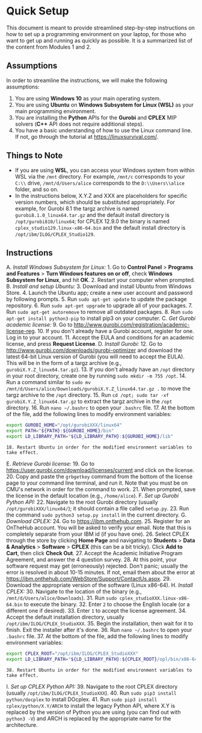 # Quick Setup
This document is meant to provide streamlined step-by-step instructions on how to set up a programming environment on your laptop, for those who want to get up and running as quickly as possible. It is a summarized list of the content from Modules 1 and 2.

## Assumptions
In order to streamline the instructions, we will make the following assumptions:
1. You are using **Windows 10** as your main operating system.
2. You are using **Ubuntu** on **Windows Subsystem for Linux (WSL)** as your main programming environment.
3. You are installing the **Python** APIs for the **Gurobi** and **CPLEX** MIP solvers (**C++** API does not require additional steps).
4. You have a basic understanding of how to use the Linux command line. If not, go through the tutorial at <https://linuxsurvival.com/>.

## Things to Note
* If you are using **WSL**, you can access your Windows system from within WSL via the `/mnt` directory. For example, `/mnt/c` corresponds to your `C:\\` drive, `/mnt/d/Users/alice` corresponds to the `D:\\Users\\alice` folder, and so on.
* In the instructions below, X.Y.Z and XXX are placeholders for specific version numbers, which should be substituted appropriately. For example, for Gurobi 8.1 the targz archive is named `gurobi8.1.0_linux64.tar.gz` and the default install directory is `/opt/gurobi810/linux64`; for CPLEX 12.9.0 the binary is named `cplex_studio129.linux-x86-64.bin` and the default install directory is `/opt/ibm/ILOG/CPLEX_Studio129`.

## Instructions
A. *Install Windows Subsystem for Linux:*
    1. Go to **Control Panel** > **Programs and Features** > **Turn Windows features on or off**, check **Windows Subsystem for Linux**, and hit **OK**.
    2. Restart your computer when prompted.
B. *Install and setup Ubuntu:*
    3. Download and install Ubuntu from Windows Store.
    4. Launch the Ubuntu app; create a new user account and password by following prompts.
    5. Run `sudo apt-get update` to update the package repository.
    6. Run `sudo apt-get upgrade` to upgrade all of your packages.
    7. Run `sudo apt-get autoremove` to remove all outdated packages.
    8. Run `sudo apt-get install python3-pip` to install pip3 on your computer.
C. *Get Gurobi academic license:*
    9. Go to <http://www.gurobi.com/registration/academic-license-reg>.
    10. If you don't already have a Gurobi account, register for one. Log in to your account.
    11. Accept the EULA and conditions for an academic license, and press **Request License**.
D. *Install Gurobi:*
    12. Go to <http://www.gurobi.com/downloads/gurobi-optimizer> and download the latest 64-bit Linux version of Gurobi (you will need to accept the EULA). This will be in the form of a targz archive (e.g., `gurobiX.Y.Z_linux64.tar.gz`).
    13. If you don't already have an `/opt` directory in your root directory, create one by running `sudo mkdir -m 755 /opt`.
    14. Run a command similar to `sudo mv /mnt/d/Users/alice/Downloads/gurobiX.Y.Z_linux64.tar.gz .` to move the targz archive to the `/opt` directory.
    15. Run `cd /opt; sudo tar -xf gurobiX.Y.Z_linux64.tar.gz` to extract the targz archive in the `/opt` directory.
    16. Run `nano ~/.bashrc` to open your `.bashrc` file.
    17. At the bottom of the file, add the following lines to modify environment variables:
```bash
export GUROBI_HOME="/opt/gurobiXXX/linux64"
export PATH="${PATH}:${GUROBI_HOME}/bin"
export LD_LIBRARY_PATH="${LD_LIBRARY_PATH}:${GUROBI_HOME}/lib"
```
    18. Restart Ubuntu in order for the modified environment variables to take effect.
E. *Retrieve Gurobi license:*
    19. Go to <https://user.gurobi.com/download/licenses/current> and click on the license.
    20. Copy and paste the `grbgetkey` command from the bottom of the license page to your command line terminal, and run it. Note that you must be on CMU's network in order for the command to work.
    21. When prompted, save the license in the default location (e.g., `/home/alice`).
F. *Set up Gurobi Python API:*
    22. Navigate to the root Gurobi directory (usually `/opt/gurobiXXX/linux64/`); it should contain a file called `setup.py`.
    23. Run the command `sudo python3 setup.py install` in the current directory.
G. *Download CPLEX:*
    24. Go to <https://ibm.onthehub.com>.
    25. Register for an OnTheHub account. You will be asked to verify your email. Note that this is completely separate from your IBM id (if you have one).
    26. Select CPLEX through the store by clicking **Home Page** and navigating to **Students** > **Data & Analytics** > **Software** > **CPLEX** (this can be a bit tricky). Click **Add to Cart**, then click **Check Out**.
    27. Accept the Academic Initiative Program Agreement, and answer the 4 question survey.
    28. At this point, your software request may get (erroneously) rejected. Don't panic; usually the error is resolved in about 10-15 minutes. If not, email them about the error at <https://ibm.onthehub.com/WebStore/Support/ContactUs.aspx>.
    29. Download the appropriate version of the software (Linux x86-64).
H. *Install CPLEX:*
    30. Navigate to the location of the binary (e.g., `/mnt/d/Users/alice/Downloads`).
    31. Run `sudo cplex_studioXXX.linux-x86-64.bin` to execute the binary.
    32. Enter `2` to choose the English locale (or a different one if desired).
    33. Enter `1` to accept the license agreement.
    34. Accept the default installation directory, usually `/opt/ibm/ILOG/CPLEX_StudioXXX`.
    35. Begin the installation, then wait for it to finish. Exit the installer after it's done.
    36. Run `nano ~/.bashrc` to open your `.bashrc` file.
    37. At the bottom of the file, add the following lines to modify environment variables:
```bash
export CPLEX_ROOT="/opt/ibm/ILOG/CPLEX_StudioXXX"
export LD_LIBRARY_PATH="${LD_LIBRARY_PATH}:${CPLEX_ROOT}/opl/bin/x86-64_linux"
```
    38. Restart Ubuntu in order for the modified environment variables to take effect.
I. *Set up CPLEX Python API:*
    39. Navigate to the root CPLEX directory (usually `/opt/ibm/ILOG/CPLEX_StudioXXX`).
    40. Run `sudo pip3 install python/docplex` to install DOcplex.
    41. Run `sudo pip3 install cplex/python/X.Y/ARCH` to install the legacy Python API, where X.Y is replaced by the version of Python you are using (you can find out with `python3 -V`) and ARCH is replaced by the appropriate name for the architecture.
